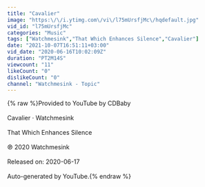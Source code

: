 ```yaml
---
title: "Cavalier"
image: "https:\/\/i.ytimg.com\/vi\/l75mUrsfjMc\/hqdefault.jpg"
vid_id: "l75mUrsfjMc"
categories: "Music"
tags: ["Watchmesink","That Which Enhances Silence","Cavalier"]
date: "2021-10-07T16:51:11+03:00"
vid_date: "2020-06-16T10:02:09Z"
duration: "PT2M14S"
viewcount: "11"
likeCount: "0"
dislikeCount: "0"
channel: "Watchmesink - Topic"
---
```

{% raw %}Provided to YouTube by CDBaby<br /><br />Cavalier · Watchmesink<br /><br />That Which Enhances Silence<br /><br />℗ 2020 Watchmesink<br /><br />Released on: 2020-06-17<br /><br />Auto-generated by YouTube.{% endraw %}
